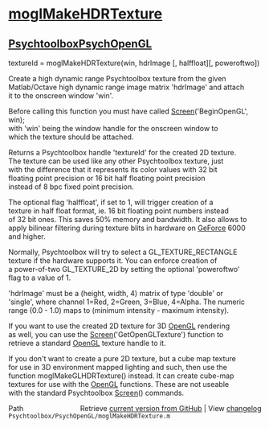 # [moglMakeHDRTexture](moglMakeHDRTexture)
## [Psychtoolbox](Psychtoolbox)[PsychOpenGL](PsychOpenGL)

textureId = moglMakeHDRTexture(win, hdrImage [, halffloat][, poweroftwo])  
  
Create a high dynamic range Psychtoolbox texture from the given  
Matlab/Octave high dynamic range image matrix 'hdrImage' and attach  
it to the onscreen window 'win'.  
  
Before calling this function you must have called [Screen](Screen)('BeginOpenGL', win);  
with 'win' being the window handle for the onscreen window to  
which the texture should be attached.  
  
Returns a Psychtoolbox handle 'textureId' for the created 2D texture.  
The texture can be used like any other Psychtoolbox texture, just  
with the difference that it represents its color values with 32 bit  
floating point precision or 16 bit half floating point precision  
instead of 8 bpc fixed point precision.  
  
The optional flag 'halffloat', if set to 1, will trigger creation of a  
texture in half float format, ie. 16 bit floating point numbers instead  
of 32 bit ones. This saves 50% memory and bandwidth. It also allows to  
apply bilinear filtering during texture blits in hardware on [GeForce](GeForce) 6000  
and higher.  
  
Normally, Psychtoolbox will try to select a GL\_TEXTURE\_RECTANGLE  
texture if the hardware supports it. You can enforce creation of  
a power-of-two GL\_TEXTURE\_2D by setting the optional 'poweroftwo'  
flag to a value of 1.  
  
'hdrImage' must be a (height, width, 4) matrix of type 'double' or  
'single', where channel 1=Red, 2=Green, 3=Blue, 4=Alpha. The numeric  
range (0.0 - 1.0) maps to (minimum intensity - maximum intensity).  
  
If you want to use the created 2D texture for 3D [OpenGL](OpenGL) rendering  
as well, you can use the [Screen](Screen)('GetOpenGLTexture') function to  
retrieve a standard [OpenGL](OpenGL) texture handle to it.  
  
If you don't want to create a pure 2D texture, but a cube map texture  
for use in 3D environment mapped lighting and such, then use the  
function moglMakeGLHDRTexture() instead. It can create cube-map  
textures for use with the [OpenGL](OpenGL) functions. These are not useable  
with the standard Psychtoolbox [Screen](Screen)() commands.  
  




<div class="code_header" style="text-align:right;">
  <span style="float:left;">Path&nbsp;&nbsp;</span> <span class="counter">Retrieve <a href=
  "https://raw.github.com/Psychtoolbox-3/Psychtoolbox-3/beta/Psychtoolbox/PsychOpenGL/moglMakeHDRTexture.m">current version from GitHub</a> | View <a href=
  "https://github.com/Psychtoolbox-3/Psychtoolbox-3/commits/beta/Psychtoolbox/PsychOpenGL/moglMakeHDRTexture.m">changelog</a></span>
</div>
<div class="code">
  <code>Psychtoolbox/PsychOpenGL/moglMakeHDRTexture.m</code>
</div>

